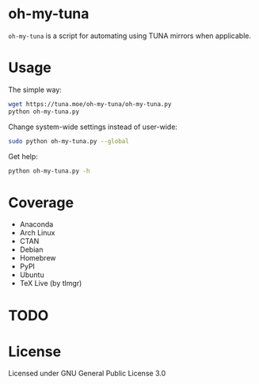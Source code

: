 oh-my-tuna
==========================

`oh-my-tuna` is a script for automating using TUNA mirrors when applicable.

Usage
==========================

The simple way:
```bash
wget https://tuna.moe/oh-my-tuna/oh-my-tuna.py
python oh-my-tuna.py
```

Change system-wide settings instead of user-wide:
```bash
sudo python oh-my-tuna.py --global
```

Get help:
```bash
python oh-my-tuna.py -h
```

Coverage
=========================
 - Anaconda
 - Arch Linux
 - CTAN
 - Debian
 - Homebrew
 - PyPI
 - Ubuntu
 - TeX Live (by tlmgr)
 
TODO
========================

 

License
==========================

Licensed under GNU General Public License 3.0

